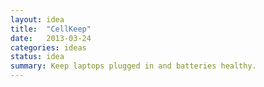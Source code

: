 ```yaml
---
layout: idea
title:  "CellKeep"
date:   2013-03-24
categories: ideas
status: idea
summary: Keep laptops plugged in and batteries healthy.
---
```

